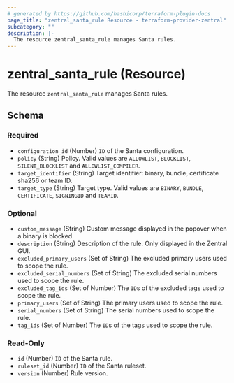 ```yaml
---
# generated by https://github.com/hashicorp/terraform-plugin-docs
page_title: "zentral_santa_rule Resource - terraform-provider-zentral"
subcategory: ""
description: |-
  The resource zentral_santa_rule manages Santa rules.
---
```


# zentral_santa_rule (Resource)

The resource `zentral_santa_rule` manages Santa rules.



<!-- schema generated by tfplugindocs -->
## Schema

### Required

- `configuration_id` (Number) `ID` of the Santa configuration.
- `policy` (String) Policy. Valid values are `ALLOWLIST`, `BLOCKLIST`, `SILENT_BLOCKLIST` and `ALLOWLIST_COMPILER`.
- `target_identifier` (String) Target identifier: binary, bundle, certificate sha256 or team ID.
- `target_type` (String) Target type. Valid values are `BINARY`, `BUNDLE`, `CERTIFICATE`, `SIGNINGID` and `TEAMID`.

### Optional

- `custom_message` (String) Custom message displayed in the popover when a binary is blocked.
- `description` (String) Description of the rule. Only displayed in the Zentral GUI.
- `excluded_primary_users` (Set of String) The excluded primary users used to scope the rule.
- `excluded_serial_numbers` (Set of String) The excluded serial numbers used to scope the rule.
- `excluded_tag_ids` (Set of Number) The `ID`s of the excluded tags used to scope the rule.
- `primary_users` (Set of String) The primary users used to scope the rule.
- `serial_numbers` (Set of String) The serial numbers used to scope the rule.
- `tag_ids` (Set of Number) The `ID`s of the tags used to scope the rule.

### Read-Only

- `id` (Number) `ID` of the Santa rule.
- `ruleset_id` (Number) `ID` of the Santa ruleset.
- `version` (Number) Rule version.


